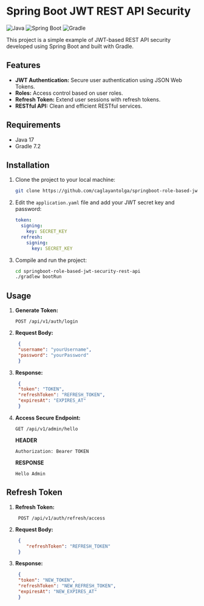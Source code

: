 # Spring Boot JWT REST API Security

![Java](https://img.shields.io/badge/Java-17-brightgreen)
![Spring Boot](https://img.shields.io/badge/Spring%20Boot-3.2.1-blue)
![Gradle](https://img.shields.io/badge/Gradle-7.2-rose)

This project is a simple example of JWT-based REST API security developed using Spring Boot and built with Gradle.

## Features

- **JWT Authentication:** Secure user authentication using JSON Web Tokens.
- **Roles:** Access control based on user roles.
- **Refresh Token:** Extend user sessions with refresh tokens.
- **RESTful API:** Clean and efficient RESTful services.

## Requirements

- Java 17
- Gradle 7.2

## Installation

1. Clone the project to your local machine:

    ```bash
    git clone https://github.com/caglayantolga/springboot-role-based-jwt-security-rest-api.git
    ```

2. Edit the `application.yaml` file and add your JWT secret key and password:

    ```yaml
    token:
      signing:
        key: SECRET_KEY
      refresh:
        signing:
          key: SECRET_KEY
    ```

3. Compile and run the project:

    ```bash
    cd springboot-role-based-jwt-security-rest-api
    ./gradlew bootRun
    ```

## Usage

1. **Generate Token:**
   ```http
   POST /api/v1/auth/login
   ```
2. **Request Body:**

   ```json
    {
    "username": "yourUsername",
    "password": "yourPassword"
    }
   ```
3. **Response:**

   ```json
    {
    "token": "TOKEN",
    "refreshToken": "REFRESH_TOKEN",
    "expiresAt": "EXPIRES_AT"
    }
   ```   
4. **Access Secure Endpoint:**
     ```http
     GET /api/v1/admin/hello
     ```
   **HEADER**
   ```http
   Authorization: Bearer TOKEN
   ```  
   **RESPONSE**
   ```http
   Hello Admin
   ```  
## Refresh Token

1. **Refresh Token:**
   ```http
    POST /api/v1/auth/refresh/access
   ```
2. **Request Body:**

   ```json
    {
       "refreshToken": "REFRESH_TOKEN"
    }
   ```
3. **Response:**
    
   ```json
    {
    "token": "NEW_TOKEN",
    "refreshToken": "NEW_REFRESH_TOKEN",
    "expiresAt": "NEW_EXPIRES_AT"
    }
   ```      